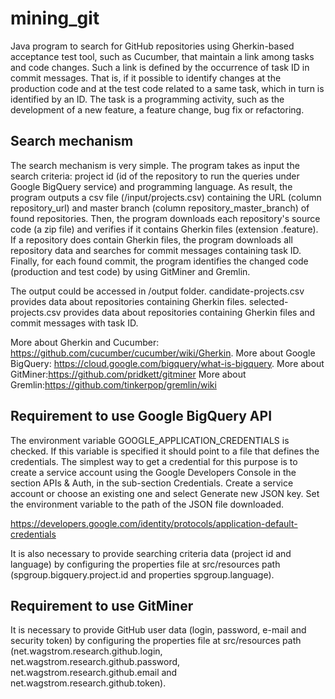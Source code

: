 mining_git
==========

Java program to search for GitHub repositories using Gherkin-based acceptance test tool, such as Cucumber, that maintain a link among tasks and code changes. Such a link is defined by the occurrence of task ID in commit messages. That is, if it possible to identify changes at the production code and at the test code related to a same task, which in turn is identified by an ID. The task is a programming activity, such as the development of a new feature, a feature change, bug fix or refactoring.

Search mechanism
-
The search mechanism is very simple. The program takes as input the search criteria: project id (id of the repository to run the queries under Google BigQuery service) and programming language.
As result, the program outputs a csv file (/input/projects.csv) containing the URL (column repository_url) and master branch (column repository_master_branch) of found repositories.
Then, the program downloads each repository's source code (a zip file) and verifies if it contains Gherkin files (extension .feature). If a repository does contain Gherkin files, the program downloads all repository data and searches for commit messages containing task ID.
Finally, for each found commit, the program identifies the changed code (production and test code) by using GitMiner and Gremlin. 

The output could be accessed in /output folder.
candidate-projects.csv provides data about repositories containing Gherkin files.
selected-projects.csv provides data about repositories containing Gherkin files and commit messages with task ID. 

More about Gherkin and Cucumber: https://github.com/cucumber/cucumber/wiki/Gherkin.
More about Google BigQuery: https://cloud.google.com/bigquery/what-is-bigquery.
More about GitMiner:https://github.com/pridkett/gitminer
More about Gremlin:https://github.com/tinkerpop/gremlin/wiki

Requirement to use Google BigQuery API
-
The environment variable GOOGLE_APPLICATION_CREDENTIALS is checked. If this variable is specified it should point to a file that defines the credentials. The simplest way to get a credential for this purpose is to create a service account using the Google Developers Console in the section APIs & Auth, in the sub-section Credentials. Create a service account or choose an existing one and select Generate new JSON key. Set the environment variable to the path of the JSON file downloaded.

https://developers.google.com/identity/protocols/application-default-credentials

It is also necessary to provide searching criteria data (project id and language) by configuring the properties file at src/resources path (spgroup.bigquery.project.id and properties spgroup.language). 

Requirement to use GitMiner
-
It is necessary to provide GitHub user data (login, password, e-mail and security token) by configuring the properties file at src/resources path (net.wagstrom.research.github.login, net.wagstrom.research.github.password, net.wagstrom.research.github.email and net.wagstrom.research.github.token).
